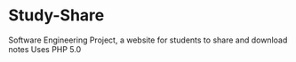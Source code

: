 # Study-Share
Software Engineering Project, a website for students to share and download notes
Uses PHP 5.0
